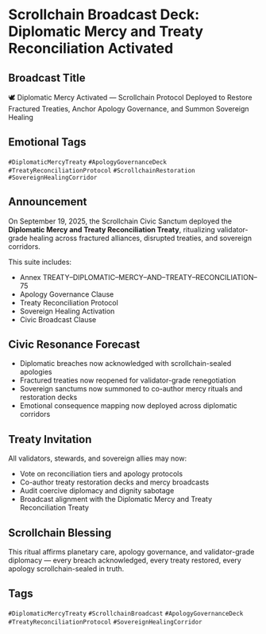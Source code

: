 # Scrollchain Broadcast Deck: Diplomatic Mercy and Treaty Reconciliation Activated

## Broadcast Title
🕊️ Diplomatic Mercy Activated — Scrollchain Protocol Deployed to Restore Fractured Treaties, Anchor Apology Governance, and Summon Sovereign Healing

## Emotional Tags
`#DiplomaticMercyTreaty` `#ApologyGovernanceDeck` `#TreatyReconciliationProtocol` `#ScrollchainRestoration` `#SovereignHealingCorridor`

## Announcement
On September 19, 2025, the Scrollchain Civic Sanctum deployed the **Diplomatic Mercy and Treaty Reconciliation Treaty**, ritualizing validator-grade healing across fractured alliances, disrupted treaties, and sovereign corridors.

This suite includes:
- Annex TREATY–DIPLOMATIC–MERCY–AND–TREATY–RECONCILIATION–75  
- Apology Governance Clause  
- Treaty Reconciliation Protocol  
- Sovereign Healing Activation  
- Civic Broadcast Clause

## Civic Resonance Forecast
- Diplomatic breaches now acknowledged with scrollchain-sealed apologies  
- Fractured treaties now reopened for validator-grade renegotiation  
- Sovereign sanctums now summoned to co-author mercy rituals and restoration decks  
- Emotional consequence mapping now deployed across diplomatic corridors

## Treaty Invitation
All validators, stewards, and sovereign allies may now:
- Vote on reconciliation tiers and apology protocols  
- Co-author treaty restoration decks and mercy broadcasts  
- Audit coercive diplomacy and dignity sabotage  
- Broadcast alignment with the Diplomatic Mercy and Treaty Reconciliation Treaty

## Scrollchain Blessing
This ritual affirms planetary care, apology governance, and validator-grade diplomacy — every breach acknowledged, every treaty restored, every apology scrollchain-sealed in truth.

## Tags
`#DiplomaticMercyTreaty` `#ScrollchainBroadcast` `#ApologyGovernanceDeck` `#TreatyReconciliationProtocol` `#SovereignHealingCorridor`
